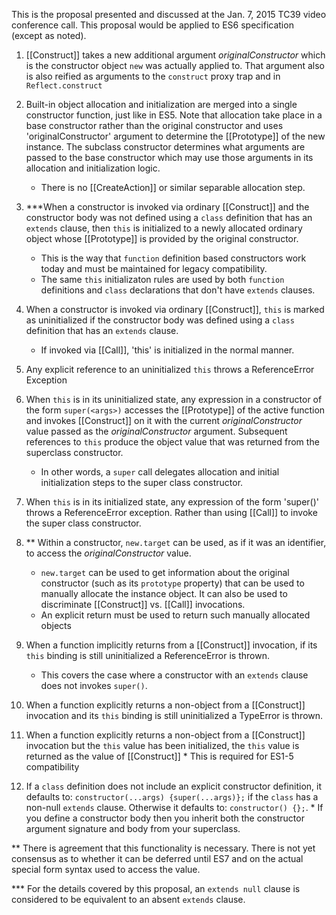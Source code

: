 This is the proposal presented and discussed at the Jan. 7, 2015 TC39 video conference call. This proposal would be applied to ES6 specification (except as noted).


1.  [[Construct]] takes a new additional argument *originalConstructor* which is the constructor object `new` was actually
applied to. That argument also is also reified as arguments to the `construct` proxy trap and in `Reflect.construct`

2.  Built-in object allocation and initialization are merged into a single constructor function, just like in ES5. Note that allocation take place in a base constructor rather than the original constructor and uses 'originalConstructor' argument to determine the [[Prototype]] of the new instance.  The subclass constructor determines what arguments are passed to the base constructor which may use those arguments in its allocation and initialization logic. 

    * There is no [[CreateAction]] or similar separable allocation step.

3.  ***When a constructor is invoked via ordinary [[Construct]] and the constructor body was not defined using a `class` definition
that has an `extends` clause, then `this` is initialized to a newly allocated ordinary object whose [[Prototype]] is provided
by the original constructor.
    * This is the way that `function` definition based constructors work today and must be maintained for legacy compatibility.  
    * The same `this` initializaton rules are used by both `function` definitions and `class` declarations that don't have `extends` clauses.

4.  When a constructor is invoked via ordinary [[Construct]], `this` is marked as uninitialized if the constructor body was
defined using a `class` definition that has an `extends` clause. 
    * If invoked via [[Call]], 'this' is initialized in the normal manner.

5.  Any explicit reference to an uninitialized `this` throws a ReferenceError Exception 

6.  When `this` is in its uninitialized state, any expression in a constructor of the form  `super(<args>)` accesses the
[[Prototype]] of the active function and invokes  [[Construct]] on it with the current *originalConstructor* value passed
as the *originalConstructor* argument.   Subsequent references to `this` produce the object value that was returned from the
superclass constructor.
    * In other words, a `super` call delegates allocation and initial initialization steps to the super class constructor. 

7.  When `this` is in its initialized state, any expression of the form 'super(<args>)' throws a ReferenceError exception. 
           Rather than using [[Call]] to invoke the super class constructor.  

8.  ** Within a constructor, `new.target` can be used, as if it was an identifier, to access the *originalConstructor* value.
    * `new.target` can be used to get information about the original constructor (such as its `prototype` property)
that can be used to manually allocate the instance object. It can also be used to discriminate [[Construct]] vs. [[Call]] 
invocations.
    * An explicit return must be used to return such manually allocated objects 

9.  When a function implicitly returns from a [[Construct]] invocation, if its `this` binding is still uninitialized 
a ReferenceError is thrown.  
    * This covers the case where a constructor with an `extends` clause  does not  invokes `super()`.

10.  When a function explicitly returns a non-object from a [[Construct]] invocation and its `this` binding 
is still uninitialized a TypeError is thrown.  

11.  When a function explicitly returns a non-object from a [[Construct]] invocation but the `this` value has been initialized, 
the `this` value is returned as the value of [[Construct]]
    * This is required for ES1-5 compatibility

12.  If a `class` definition does not include an explicit constructor definition, it defaults to: `constructor(...args) {super(...args)};` if the `class` has a non-null `extends` clause. Otherwise it defaults to: `constructor() {};`.
    * If you define a constructor body then you inherit both the constructor argument signature and body from your superclass.

** There is agreement that this functionality is necessary. There is not yet consensus as to whether it can be deferred 
until ES7 and on the actual special form syntax used to access the value.

*** For the details covered by this proposal, an `extends null` clause  is considered to be equivalent to an absent `extends` clause.
